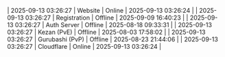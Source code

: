 | 2025-09-13 03:26:27 | Website | Online | 2025-09-13 03:26:24 |
| 2025-09-13 03:26:27 | Registration | Offline | 2025-09-09 16:40:23 |
| 2025-09-13 03:26:27 | Auth Server | Offline | 2025-08-18 09:33:31 |
| 2025-09-13 03:26:27 | Kezan (PvE) | Offline | 2025-08-03 17:58:02 |
| 2025-09-13 03:26:27 | Gurubashi (PvP) | Offline | 2025-08-23 21:44:06 |
| 2025-09-13 03:26:27 | Cloudflare | Online | 2025-09-13 03:26:24 |
